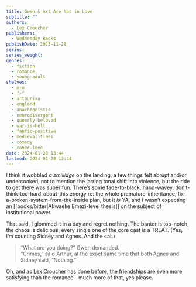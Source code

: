```yaml
---
title: Gwen & Art Are Not in Love
subtitle: ""
authors:
  - Lex Croucher
publishers:
  - Wednesday Books
publishDate: 2023-11-28
series: 
series_weight: 
genres:
  - fiction
  - romance
  - young-adult
shelves:
  - m-m
  - f-f
  - arthurian
  - england
  - anachronistic
  - neurodivergent
  - queerly-beloved
  - war-is-hell
  - fanfic-positive
  - medieval-times
  - comedy
  - cover-love
date: 2024-01-28 13:44
lastmod: 2024-01-28 13:44
---
```

I think it wobbled _a smiiiidge_ on the landing, a few things felt abrupt and/or undercooked, not to mention the jarring tonal shift into violence, but the ride to get there was super fun. There’s some fade-to-black, hand-wavey, don’t-think-too-hard-about-this energy re: the whole premature-inheritance, fix-a-broken-system-from-the-inside plan, but it _is_ YA, and I wasn’t expecting an [[books/bitter|Akwaeke Emezi-level thesis]] on the subject of institutional power.

That said, I glommed it in a day and regret nothing. The banter is top-notch, the chaos is delicious, every single one of the core cast is a TREAT. (Yes, I’m counting Sidney and Agnes. And the cat.)

> “What _are_ you doing?” Gwen demanded.  
> “Crimes,” said Arthur, at the exact same time that both Agnes and Sidney said, “Nothing.”  

Oh, and as Lex Croucher has done before, the friendships are even more satisfying than the romance—much more of that, yes please.